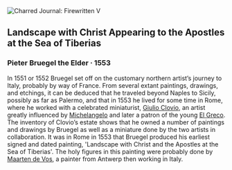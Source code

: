 <div class="artwork-of-the-day">
  <div class="container">
    <div class="img-wrapper">
      <img
        src="https://uploads4.wikiart.org/00102/images/pieter-bruegel-the-elder/pieter-bruegel-925474.jpg!Large.jpg"
        alt="Charred Journal: Firewritten V" />
    </div>
    <div class="artwork-detail">
      <div class="artwork-origin"> 
        <h2 class="artwork-name">Landscape with Christ Appearing to the Apostles at the Sea of Tiberias</h2>
        <h3 class="artist">
          Pieter Bruegel the Elder
                    ·  1553
        </h3>
      </div>
      <p class="description">
        <span class="artwork-description-text ng-binding" ng-bind-html="viewModel.ArtworkOfTheDay.Description | unsafe">In 1551 or 1552 Bruegel set off on the customary northern artist’s journey to Italy, probably by way of France. From several extant paintings, drawings, and etchings, it can be deduced that he traveled beyond Naples to Sicily, possibly as far as Palermo, and that in 1553 he lived for some time in Rome, where he worked with a celebrated miniaturist, <a target="_blank" href="https://www.wikiart.org/en/giulio-clovio">Giulio Clovio</a>, an artist greatly influenced by <a target="_blank" href="https://www.wikiart.org/en/michelangelo">Michelangelo</a> and later a patron of the young <a target="_blank" href="https://www.wikiart.org/en/el-greco">El Greco</a>. The inventory of Clovio’s estate shows that he owned a number of paintings and drawings by Bruegel as well as a miniature done by the two artists in collaboration. It was in Rome in 1553 that Bruegel produced his earliest signed and dated painting, 'Landscape with Christ and the Apostles at the Sea of Tiberias'. The holy figures in this painting were probably done by <a target="_blank" href="https://www.wikiart.org/en/maarten-de-vos">Maarten de Vos</a>, a painter from Antwerp then working in Italy.</span>
                        <div class="text-shadow-container" ng-show="showShadow" style=""></div>
      </p>
    </div>
  </div>

</div>
